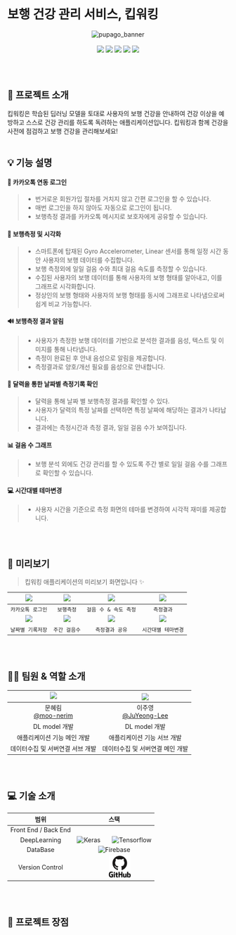 # 보행 건강 관리 서비스, 킵워킹

<div align="center">

![pupago_banner](https://user-images.githubusercontent.com/59702552/137264487-e17524f9-6ce7-4c2e-9af4-8aacb91666b5.png)
<br></br>
<img src="https://img.shields.io/badge/Android-3DDC84?style=for-the-badge&logo=Android&logoColor=white">
<img src="https://img.shields.io/badge/Firebase-FFCA28?style=for-the-badge&logo=Firebase&logoColor=white">
<img src="https://img.shields.io/badge/Tensorflow-FF6F00?style=for-the-badge&logo=Tensorflow&logoColor=white">
<img src="https://img.shields.io/badge/Keras-D00000?style=for-the-badge&logo=Keras&logoColor=white">
<img src="https://img.shields.io/badge/Java-007396?style=for-the-badge&logo=Java&logoColor=white">

<!-- [![GitHub Open Issues](https://img.shields.io/github/issues-raw/JuYeong-Lee/Gait-Health-Prediction-AndroidPhone?color=green)](https://github.com/JuYeong-Lee/Gait-Health-Prediction-AndroidPhone/issues)
[![GitHub Closed Issues](https://img.shields.io/github/issues-closed-raw/JuYeong-Lee/Gait-Health-Prediction-AndroidPhone?color=red)](https://github.com/JuYeong-Lee/Gait-Health-Prediction-AndroidPhone/issues)
[![GitHub Open PR](https://img.shields.io/github/issues-pr-raw/boostcamp-2020/JuYeong-Lee/Gait-Health-Prediction-AndroidPhone?color=green)](https://github.com/JuYeong-Lee/Gait-Health-Prediction-AndroidPhone/issues)
[![GitHub Closed PR](https://img.shields.io/github/issues-pr-closed-raw/boostcamp-2020/JuYeong-Lee/Gait-Health-Prediction-AndroidPhone?color=red)](https://github.com/JuYeong-Lee/Gait-Health-Prediction-AndroidPhone/issues) -->


</div align="center">

<br></br>


## 📢 프로젝트 소개

킵워킹은 학습된 딥러닝 모델을 토대로 사용자의 보행 건강을 안내하여 건강 이상을 예방하고 스스로 건강 관리를 하도록 독려하는 애플리케이션입니다.
킵워킹과 함께 건강을 사전에 점검하고 보행 건강을 관리해보세요!
<br></br>

## 💡 기능 설명
#### 📡 카카오톡 연동 로그인
> - 번거로운 회원가입 절차를 거치지 않고 간편 로그인을 할 수 있습니다.
> - 매번 로그인을 하지 않아도 자동으로 로그인이 됩니다.
> - 보행측정 결과를 카카오톡 메시지로 보호자에게 공유할 수 있습니다.
#### 👟 보행측정 및 시각화
> - 스마트폰에 탑재된 Gyro Accelerometer, Linear 센서를 통해 일정 시간 동안 사용자의 보행 데이터를 수집합니다.
> - 보행 측정외에 일일 걸음 수와 최대 걸음 속도를 측정할 수 있습니다. 
> - 수집된 사용자의 보행 데이터를 통해 사용자의 보행 형태를 알아내고, 이를 그래프로 시각화합니다.
> - 정상인의 보행 형태와 사용자의 보행 형태를 동시에 그래프로 나타냄으로써 쉽게 비교 가능합니다.
#### 🔊 보행측정 결과 알림
> - 사용자가 측정한 보행 데이터를 기반으로 분석한 결과를 음성, 텍스트 및 이미지를 통해 나타냅니다.
> - 측정이 완료된 후 안내 음성으로 알림을 제공합니다.
> - 측정결과로 양호/개선 필요를 음성으로 안내합니다. 
#### 📆 달력을 통한 날짜별 측정기록 확인
> - 달력을 통해 날짜 별 보행측정 결과를 확인할 수 있다.
> - 사용자가 달력의 특정 날짜를 선택하면 특정 날짜에 해당하는 결과가 나타납니다. 
> - 결과에는 측정시간과 측정 결과, 일일 걸음 수가 보여집니다.
#### 📊 걸음 수 그래프 
> - 보행 분석 외에도 건강 관리를 할 수 있도록 주간 별로 일일 걸음 수를 그래프로 확인할 수 있습니다.
#### 💻 시간대별 테마변경
> - 사용자 시간을 기준으로 측정 화면의 테마를 변경하여 시각적 재미를 제공합니다.

<br></br>

## 📱 미리보기
> 킵워킹 애플리케이션의 미리보기 화면입니다 ✨

| <img src="https://user-images.githubusercontent.com/59702552/137313884-98750736-5208-4a45-b1c7-5e41077bd794.gif" width="400px"> | <img src="https://user-images.githubusercontent.com/59702552/137319254-eca8438a-4a08-4395-b02f-9ac93e4d209c.gif" width="400px"> | <img src="https://user-images.githubusercontent.com/59702552/137323550-8eabfe92-2ced-4896-a648-d26cb6d6bae2.gif" width="400px"> | <img src="https://user-images.githubusercontent.com/59702552/137318665-aff2ac70-a8c7-45ba-9df0-f09dbbc94681.gif" width="400px"> |
| :----------------------------------------------------------: | :----------------------------------------------------------: | :----------------------------------------------------------: | :----------------------------------------------------------: |
|                           `카카오톡 로그인`                           |                             `보행측정`                             |                        `걸음 수 & 속도 측정`                         |                             `측정결과`                             |
| <img src="https://user-images.githubusercontent.com/59702552/137320290-d35d20ec-7baf-43dd-b12d-283c84fe2783.gif" width="400px"> | <img src = "https://user-images.githubusercontent.com/59702552/137334339-ee11bf0a-34a8-4ef6-bb8a-a7e4a833e5c8.gif" width="400px"> | <img src = "https://user-images.githubusercontent.com/59702552/137333800-983e2fd6-97df-454f-8e05-1266de47310c.gif" width="400px"> | <img src = "https://user-images.githubusercontent.com/59702552/137311510-0e5c4a29-26c9-44e7-a6be-f3f46930bb05.gif" width="400px"> |
|                          `날짜별 기록저장`                           |                           `주간 걸음수`                          |                           `측정결과 공유`                           |                           `시간대별 테마변경`                           |


<br></br>


## 👩👧 팀원 & 역할 소개

|<div align = "center"><img src="https://avatars.githubusercontent.com/u/59702552?v=4" width = 150></div>|<div align = "center"><img align = "center" src="https://avatars.githubusercontent.com/u/67141218?v=4" width=150></div>|
| :--------: | :--------: |
| 문혜림 <br>[@moo-nerim](https://github.com/moo-nerim)| 이주영 <br>[@JuYeong-Lee](https://github.com/JuYeong-Lee)|
|DL model 개발|DL model 개발|
|애플리케이션 기능 메인 개발|애플리케이션 기능 서브 개발|
|데이터수집 및 서버연결 서브 개발|데이터수집 및 서버연결 메인 개발|

<br></br>


## 💻 기술 소개

| 범위 | 스택 |
|:---:|:---:|
| Front End / Back End | <img src="https://w.namu.la/s/95f3898eb4996f6ba5a3930b212b295da56e062e9427da87331a510d3d868bd81f24d10d242ca0d93f4ad94053b9321549cb4590ea815a8d39ba92cde1a7da44319a89455283cfb451f0f8523d0ac072d724c4a22347e5eae4bdb5e0eac147b4" alt="" height="80"/> &nbsp;&nbsp;&nbsp;&nbsp;&nbsp; <img src="https://www.gstatic.com/devrel-devsite/prod/v7d29b723aef4d149fe98fb5331f45df163ead31f4cb33149234e59d978e54b1e/android/images/lockup.svg" alt="" height="50"/> &nbsp;&nbsp;&nbsp;&nbsp;&nbsp; <img src="https://upload.wikimedia.org/wikipedia/commons/thumb/6/68/XML.svg/450px-XML.svg.png" alt="" height="100"/>|
| DeepLearning | <img src="https://keras.io/img/logo.png" alt="Keras" height="50"/> &nbsp;&nbsp;&nbsp;&nbsp;&nbsp; <img src="https://www.gstatic.com/devrel-devsite/prod/v7d29b723aef4d149fe98fb5331f45df163ead31f4cb33149234e59d978e54b1e/tensorflow/images/lockup.svg" alt="Tensorflow" height="50"/> |
| DataBase | <img src="https://www.gstatic.com/devrel-devsite/prod/v7d29b723aef4d149fe98fb5331f45df163ead31f4cb33149234e59d978e54b1e/firebase/images/lockup.png" alt="Firebase" height="50"/>
| Version Control | <img src="https://about.gitlab.com/images/icons/logos/slp-logo.svg" alt="" height="50"/> &nbsp;&nbsp;&nbsp;&nbsp;&nbsp; <img src="https://raw.githubusercontent.com/devicons/devicon/master/icons/github/github-original-wordmark.svg" alt="" height="50"/> |

<br></br>


## 📢 프로젝트 장점


